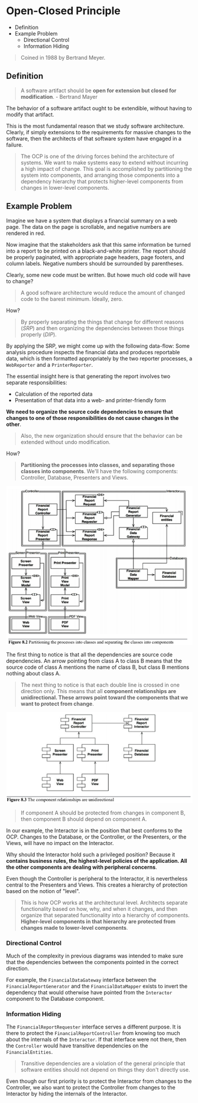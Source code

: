 # Open-Closed Principle

* Definition
* Example Problem
    * Directional Control
    * Information Hiding

> Coined in 1988 by Bertrand Meyer.

## Definition

> A software artifact should be __open for extension but closed for modification__. - Bertrand Mayer

The behavior of a software artifact ought to be extendible, without having to modify that artifact.

This is the most fundamental reason that we study software architecture. Clearly, if simply extensions to the requirements for massive changes to the software, then the architects of that software system have engaged in a failure.

> The OCP is one of the driving forces behind the architecture of systems. We want to make systems easy to extend without incurring a high impact of change.
> This goal is accomplished by partitioning the system into components, and arranging those components into a dependency hierarchy that protects higher-level components from changes in lower-level components.

## Example Problem

Imagine we have a system that displays a financial summary on a web page. The data on the page is scrollable, and negative numbers are rendered in red.

Now imagine that the stakeholders ask that this same information be turned into a report to be printed on a black-and-white printer. The report should be properly paginated, with appropriate page headers, page footers, and column labels. Negative numbers should be surrounded by parentheses.

Clearly, some new code must be written. But howe much old code will have to change?

> A good software architecture would reduce the amount of changed code to the barest minimum. Ideally, zero.

How?

> By properly separating the things that change for different reasons (_SRP_) and then organizing the dependencies between those things properly (_DIP_).

By applying the SRP, we might come up with the following data-flow: Some analysis procedure inspects the financial data and produces reportable data, which is then formatted appropriately by the two reporter processes, a `WebReporter` and a `PrinterReporter`.

The essential insight here is that generating the report involves two separate responsibilities:

* Calculation of the reported data
* Presentation of that data into a web- and printer-friendly form

__We need to organize the source code dependencies to ensure that changes to one of those responsibilities do not cause changes in the other__.

> Also, the new organization should ensure that the behavior can be extended without undo modification.

How?

> __Partitioning the processes into classes, and separating those classes into components__. We'll have the following components: Controller, Database, Presenters and Views.

![ocp partitioning](./ocp-partitioning.png)

The first thing to notice is that all the dependencies are source code dependencies. An arrow pointing from class A to class B means that the source code of class A mentions the name of class B, but class B mentions nothing about class A.

> The next thing to notice is that each double line is crossed in one direction only. This means that all __component relationships are unidirectional. These arrows point toward the components that we want to protect from change__.

![ocp relationships](./ocp-relationships.png)

> If component A should be protected from changes in component B, then component B should depend on component A.

In our example, the Interactor is in the position that best conforms to the OCP. Changes to the Database, or the Controller, or the Presenters, or the Views, will have no impact on the Interactor.

Why should the Interactor hold such a privileged position? Because it __contains business rules, the highest-level policies of the application. All the other components are dealing with peripheral concerns__.

Even though the Controller is peripheral to the Interactor, it is nevertheless central to the Presenters and Views. This creates a hierarchy of protection based on the notion of "level".

> This is how OCP works at the architectural level. Architects separate functionality based on how, why, and when it changes, and then organize that separated functionality into a hierarchy of components. __Higher-level components in that hierarchy are protected from changes made to lower-level components__.

### Directional Control

Much of the complexity in previous diagrams was intended to make sure that the dependencies between the components pointed in the correct direction.

For example, the `FinancialDataGateway` interface between the `FinancialReportGenerator` and the `FinancialDataMapper` exists to invert the dependency that would otherwise have pointed from the `Interactor` component to the Database component.

### Information Hiding

The `FinancialReportRequester` interface serves a different purpose. It is there to protect the `FinancialReportController` from knowing too much about the internals of the `Interactor`. If that interface were not there, then the `Controller` would have transitive dependencies on the `FinancialEntities`.

> Transitive dependencies are a violation of the general principle that software entities should not depend on things they don't directly use.

Even though our first priority is to protect the Interactor from changes to the Controller, we also want to protect the Controller from changes to the Interactor by hiding the internals of the Interactor.
